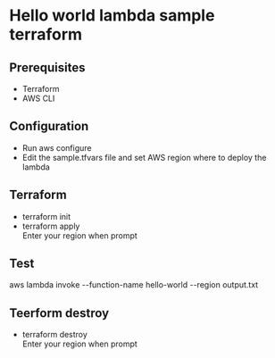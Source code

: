 # Hello world lambda sample terraform

## Prerequisites
- Terraform
- AWS CLI

## Configuration
- Run aws configure 
- Edit the sample.tfvars file and set AWS region where to deploy the lambda

## Terraform
- terraform init
- terraform apply
</br>Enter your region when prompt

## Test
aws lambda invoke --function-name hello-world --region <your-region> output.txt

## Teerform destroy
- terraform destroy
</br>Enter your region when prompt
